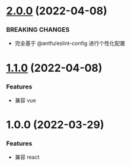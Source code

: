 # [2.0.0](https://github.com/RyanProMax/eslint-config/compare/1.1.0...2.0.0) (2022-04-08)

### BREAKING CHANGES

* 完全基于 @antfu/eslint-config 进行个性化配置


# [1.1.0](https://github.com/RyanProMax/eslint-config/compare/1.0.0...1.1.0) (2022-04-08)

### Features

* 兼容 vue


# 1.0.0 (2022-03-29)

### Features

* 兼容 react
